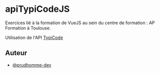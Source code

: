 
# apiTypiCodeJS

Exercices lié à la formation de VueJS au sein du centre de formation : AP Formation à Toulouse.

Utilisation de l'API [TypiCode](https://jsonplaceholder.typicode.com/)


## Auteur

- [@prudhomme-dev](https://github.com/prudhomme-dev/)

